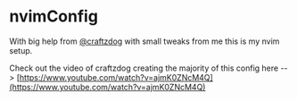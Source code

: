 # nvimConfig
With big help from [@craftzdog](https://github.com/craftzdog) with small tweaks from me this is my nvim setup. 

Check out the video of craftzdog creating the majority of this config here --> [https://www.youtube.com/watch?v=ajmK0ZNcM4Q](https://www.youtube.com/watch?v=ajmK0ZNcM4Q)
